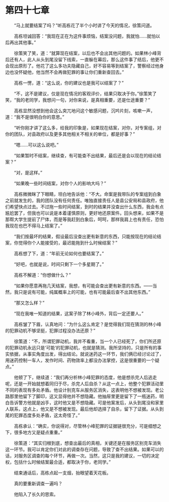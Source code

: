 #	第四十七章

　　“马上就要结案了吗？”听高栋花了半个小时讲了今天的情况，徐策问道。

　　高栋坦诚回答：“我现在正在为这件事烦恼，结案没问题，我就怕……就怕以后再出其他事。”

　　徐策笑了笑，道：“就算现在结案，以后也不会出其他问题的。如果林小峰背后还有人，此人从头到尾没留下线索，一直躲在幕后，那么这件事了结后，他更不会现出原形了。他花了这么多功夫隐藏自己，好不容易等到结案了，警察经过他身边也没怀疑他，他当然不会再做犯罪的事让你们重新查回去。”

　　高栋一愣，道：“这么说，你的建议也是我可以结案了？”

　　“不，这不是建议，仅是现在情况的客观评价，结果只取决于你。”徐策笑了笑，“我的老同学，我想问一句，对你来说，是真相重要，还是仕途重要？”

　　高栋显然没想到他会这么突兀地问这个敏感问题，沉吟片刻，咳嗽一声，道：“我不是很明白你的意思。”

　　“听你刚才讲了这么多，给我的印象是，如果现在结案，对你，对专案组，对你的团队，对县政府以及更多其他相关不相关的单位，都是好事？”

　　“嗯……可以这么说吧。”

　　“如果暂时不结案，继续查，有可能查不出结果，最后还是会以现在的结论结案？”

　　“对，是这样。”

　　“如果晚一些时间结案，对你个人的影响大吗？”

　　高栋微微眯了下眼睛，坦白地告诉他：“不大。命案是我带队的专案组到白象之前就发生的，我的团队没有任何责任。唯独直接责任人是县公安局和县政府，他们希望快点过去。不过拖一些时间结案，到时的结果并没查出什么东西，我会有点尴尬罢了，但我也可以说是本着谨慎原则，更好地还原案件。回头想来，如果不是那帮大学生提前了尸体，而是等我赶到白象后，呵呵，那样我肩上也有责任，恐怕我现在也巴不得马上结案了。”

　　“我们按最坏的结果，假设最后没查出更有新意的东西，只能按现在的结论结案，你觉得你个人能接受的，最迟能拖到什么时候结案？”

　　高栋想了下，道：“年前无论如何也要结案了。”

　　“好吧，也就是说，时间只剩下一个多星期了。”

　　高栋不解道：“你想做什么？”

　　“如果你愿意再拖几天结案，我想，有可能会查出更有新意的东西。——当然，我只是说有可能，纯属概率上的可能，也有可能最后查不出其他东西。”

　　“那又怎么样？”

　　“现在我唯一知道的结果，这案子除了林小峰外，背后一定还要人。”

　　高栋皱了下眉，认真地问：“为什么这么肯定？是觉得我们现在猜测的林小峰的犯罪动机不够坚挺，犯罪过程没办法还原？”

　　徐策道：“不，所谓犯罪动机，我并不看重，当一个人已经死了，你们所还原的犯罪动机永远只是‘可能’的犯罪动机，也就是猜测。我所坚持的，只是所有的事实依据，从事实角度出发，得出结论。就说迷药这一环节，我们俩已经讨论过了，用迷药控制一车人，发作时间、药物效率上都没办法掌控，这是很重要的一个疑点。”

　　他顿了下，继续道：“我们再分析林小峰犯罪的态度，他是想杀完人后逃走呢，还是一开始就想着同归于尽，杀完人后自杀？从这一点上，他整个犯罪活动里不同的表现有多处矛盾。他设计别克车从服务区消失，这表明他不想被发现。老公路那里他留下了脚印，这又显得他并不想隐藏。他抽屉里更是留下了一瓶迷药，明白告诉警方他就是凶手，这时他又是不想隐藏。可是他案发后，从头到尾没和家里人联系，这点上，他又是不想被发现。最后他却选择了自杀，留下了证据。从头到尾的犯罪态度多处矛盾，这太奇怪了。”

　　高栋承认：“确实，你说得对，尽管林小峰犯罪的证据链很充分，可是细想之下，很多地方又是疑点重重。”

　　徐策道：“其实归根到底，想查出最后的真相，关键还是在服务区别克车消失这一环节。我可以肯定你们对此的调查存在问题，导致了查不出结果。如果可以的话，对服务区调查的每个环节，再做一次。当然，这只是我的建议，一切的决定权，包括什么时候结案最合适，都取决于你，老同学。”

　　结束通话后，高栋点起一支烟，抬眼望着天花板。

　　真的要重新调查一遍吗？

　　他陷入了长久的思索。
